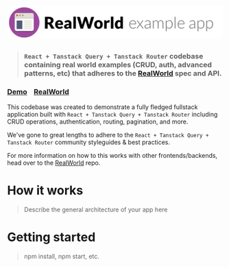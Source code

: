 # ![RealWorld Example App](logo.png)

> ### `React + Tanstack Query + Tanstack Router` codebase containing real world examples (CRUD, auth, advanced patterns, etc) that adheres to the [RealWorld](https://github.com/gothinkster/realworld) spec and API.

### [Demo](https://demo.realworld.io/)&nbsp;&nbsp;&nbsp;&nbsp;[RealWorld](https://github.com/gothinkster/realworld)

This codebase was created to demonstrate a fully fledged fullstack application
built with `React + Tanstack Query + Tanstack Router` including CRUD operations,
authentication, routing, pagination, and more.

We've gone to great lengths to adhere to the
`React + Tanstack Query + Tanstack Router` community styleguides & best
practices.

For more information on how to this works with other frontends/backends, head
over to the [RealWorld](https://github.com/gothinkster/realworld) repo.

# How it works

> Describe the general architecture of your app here

# Getting started

> npm install, npm start, etc.
